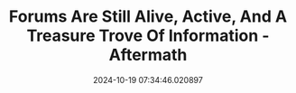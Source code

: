 ---
date: 2024-10-19 07:34:46.020897
link:
  source: web
  source_url: https://roytang.net
  text: Forums Are Still Alive, Active, And A Treasure Trove Of Information - Aftermath
  url: https://aftermath.site/best-active-forums-internet-today
source: web
syndicated:
- type: mastodon
  url: https://indieweb.social/users/roytang/statuses/113332930921615545
title: Forums Are Still Alive, Active, And A Treasure Trove Of Information - Aftermath
---